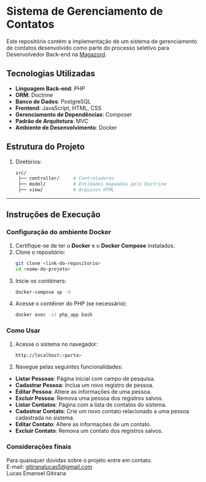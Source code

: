 # Sistema de Gerenciamento de Contatos

Este repositório contém a implementação de um sistema de gerenciamento de contatos desenvolvido como parte do processo seletivo para Desenvolvedor Back-end na [Magazord](https://magazord.com.br). 

## Tecnologias Utilizadas
- **Linguagem Back-end**: PHP
- **ORM**: Doctrine
- **Banco de Dados**: PostgreSQL
- **Frontend**: JavaScript, HTML, CSS
- **Gerenciamento de Dependências**: Composer
- **Padrão de Arquitetura**: MVC
- **Ambiente de Desenvolvimento**: Docker

## Estrutura do Projeto

1. Diretórios:
   ```bash
   src/
    ├── controller/     # Controladores
    ├── model/          # Entidades mapeadas pelo Doctrine
    ├── view/           # Arquivos HTML


---

## Instruções de Execução

### Configuração do ambiente Docker
1. Certifique-se de ter o **Docker** e o **Docker Compose** instalados.
2. Clone o repositório:
   ```bash
   git clone <link-do-repositorio>
   cd <nome-do-projeto>
3. Inicie os contêiners:
   ```bash
   docker-compose up -d
4. Acesse o contêiner do PHP (se necessário):
   ```bash
   docker exec -it php_app bash

### Como Usar
1. Acesse o sistema no navegador:
   ```bash
   http://localhost:<porta>
2. Navegue pelas seguintes funcionalidades:
- **Listar Pessoas**: Página inicial com campo de pesquisa.
- **Cadastrar Pessoa**: Inclua um novo registro de pessoa.
- **Editar Pessoa**: Altere as informações de uma pessoa.
- **Excluir Pessoa**: Remova uma pessoa dos registros salvos.  
- **Listar Contatos**: Página com a lista de contatos do sistema.
- **Cadastrar Contato**: Crie um novo contato relacionado a uma pessoa cadastrada no sistema.
- **Editar Contato**: Altere as informações de um contato.
- **Excluir Contato**: Remova um contato dos registros salvos.

### Considerações finais
Para quaisquer dúvidas sobre o projeto entre em contato.  
E-mail: gitiranalucas5@gmail.com  
Lucas Emanoel Gitirana
